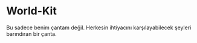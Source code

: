 # World-Kit
Bu sadece benim çantam değil. Herkesin ihtiyacını karşılayabilecek şeyleri barındıran bir çanta.
